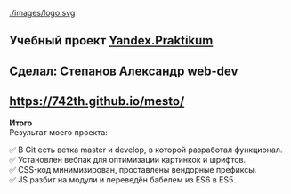 [./images/logo.svg](https://742th.github.io/mesto/)
## Учебный проект [Yandex.Praktikum](https://praktikum.yandex.ru/)
## Сделал: Степанов Александр web-dev
## **https://742th.github.io/mesto/**

**Итого**<br>
Результат моего проекта:

:white_check_mark: В Git есть ветка master и develop, в которой разработал функционал.<br>
:white_check_mark: Установлен вебпак для оптимизации картинкок и шрифтов.<br>
:white_check_mark: CSS-код минимизирован, проставлены вендорные префиксы.<br>
:white_check_mark: JS разбит на модули и переведён бабелем из ES6 в ES5.<br>
